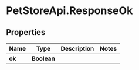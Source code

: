 # PetStoreApi.ResponseOk

## Properties

Name | Type | Description | Notes
------------ | ------------- | ------------- | -------------
**ok** | **Boolean** |  | 


